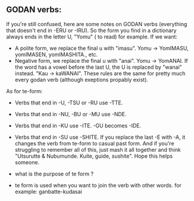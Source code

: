 ## GODAN verbs:
If you're still confused, here are some notes on GODAN verbs (everything that doesn't end in -ERU or -IRU).
So the form you find in a dictionary always ends in the letter U, "Yomu" ( to read) for example. If we want:
- A polite form, we replace the final u with "imasu". Yomu -> YomIMASU, yomIMASEN, yomIMASHITA., etc.
- Negative form, we replace the final u with "anai". Yomu -> YomANAI. If the word has a vowel before the last U, the U is replaced by "wanai" instead. "Kau -> kaWANAI".
These rules are the same for pretty much every godan verb (although exeptions propably exist).

As for te-form:
- Verbs that end in -U, -TSU or -RU use -TTE.
- Verbs that end in -NU, -BU or -MU use -NDE.
- Verbs that end in -KU use -ITE. -GU becomes -IDE.
- Verbs that end in -SU use -SHITE.
If you replace the last -E with -A, it changes the verb from te-form to casual past form.
And if you're struggling to remember all of this, just mash it all together and think "Utsurutte & Nubumunde. Kuite, guide, sushite". Hope this helps someone.



- what is the purpose of te form ?
- te form is used when you want to join the verb with other words. for example:
ganbatte-kudasai
